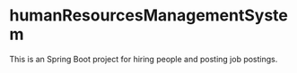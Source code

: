 # humanResourcesManagementSystem

This is an Spring Boot project for hiring people and posting job postings.
